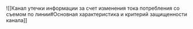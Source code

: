 ![[Канал утечки информации за счет изменения тока потребления со съемом по линии#Основная характеристика и критерий защищенности канала]]